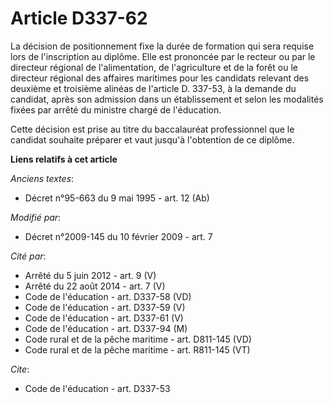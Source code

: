 # Article D337-62

La décision de positionnement fixe la durée de formation qui sera requise lors de l'inscription au diplôme. Elle est
prononcée par le recteur ou par le directeur régional de l'alimentation, de l'agriculture et de la forêt ou le directeur
régional des affaires maritimes pour les candidats relevant des deuxième et troisième alinéas de l'article D. 337-53, à la
demande du candidat, après son admission dans un établissement et selon les modalités fixées par arrêté du ministre chargé de
l'éducation. 

Cette décision est prise au titre du baccalauréat professionnel que le candidat souhaite préparer et vaut jusqu'à l'obtention
de ce diplôme.

**Liens relatifs à cet article**

_Anciens textes_:

  - Décret n°95-663 du 9 mai 1995 - art. 12 (Ab)

_Modifié par_:

  - Décret n°2009-145 du 10 février 2009 - art. 7

_Cité par_:

  - Arrêté du 5 juin 2012 - art. 9 (V)
  - Arrêté du 22 août 2014 - art. 7 (V)
  - Code de l'éducation - art. D337-58 (VD)
  - Code de l'éducation - art. D337-59 (V)
  - Code de l'éducation - art. D337-61 (V)
  - Code de l'éducation - art. D337-94 (M)
  - Code rural et de la pêche maritime - art. D811-145 (VD)
  - Code rural et de la pêche maritime - art. R811-145 (VT)

_Cite_:

  - Code de l'éducation - art. D337-53
